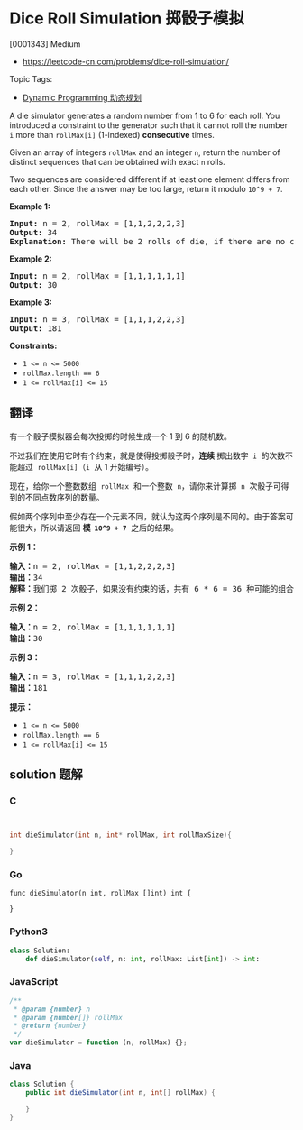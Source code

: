 # Dice Roll Simulation 掷骰子模拟

[0001343] Medium

- https://leetcode-cn.com/problems/dice-roll-simulation/

Topic Tags:

- [Dynamic Programming 动态规划](https://leetcode-cn.com/tag/dynamic-programming/)

A die simulator generates a random number from 1 to 6 for each roll. You introduced a constraint to the generator such that it cannot roll the number `i` more than `rollMax[i]` (1-indexed) **consecutive** times.

Given an array of integers `rollMax` and an integer `n`, return the number of distinct sequences that can be obtained with exact `n` rolls.

Two sequences are considered different if at least one element differs from each other. Since the answer may be too large, return it modulo `10^9 + 7`.

**Example 1:**

<pre><strong>Input:</strong> n = 2, rollMax = [1,1,2,2,2,3]
<strong>Output:</strong> 34
<strong>Explanation:</strong> There will be 2 rolls of die, if there are no constraints on the die, there are 6 * 6 = 36 possible combinations. In this case, looking at rollMax array, the numbers 1 and 2 appear at most once consecutively, therefore sequences (1,1) and (2,2) cannot occur, so the final answer is 36-2 = 34.
</pre>

**Example 2:**

<pre><strong>Input:</strong> n = 2, rollMax = [1,1,1,1,1,1]
<strong>Output:</strong> 30
</pre>

**Example 3:**

<pre><strong>Input:</strong> n = 3, rollMax = [1,1,1,2,2,3]
<strong>Output:</strong> 181
</pre>

**Constraints:**

- `1 <= n <= 5000`
- `rollMax.length == 6`
- `1 <= rollMax[i] <= 15`

## 翻译

有一个骰子模拟器会每次投掷的时候生成一个 1 到 6 的随机数。

不过我们在使用它时有个约束，就是使得投掷骰子时，**连续** 掷出数字  `i`  的次数不能超过  `rollMax[i]`（`i`  从 1 开始编号）。

现在，给你一个整数数组  `rollMax`  和一个整数  `n`，请你来计算掷  `n`  次骰子可得到的不同点数序列的数量。

假如两个序列中至少存在一个元素不同，就认为这两个序列是不同的。由于答案可能很大，所以请返回 **模  `10^9 + 7`**  之后的结果。

**示例 1：**

<pre><strong>输入：</strong>n = 2, rollMax = [1,1,2,2,2,3]
<strong>输出：</strong>34
<strong>解释：</strong>我们掷 2 次骰子，如果没有约束的话，共有 6 * 6 = 36 种可能的组合。但是根据 rollMax 数组，数字 1 和 2 最多连续出现一次，所以不会出现序列 (1,1) 和 (2,2)。因此，最终答案是 36-2 = 34。
</pre>

**示例 2：**

<pre><strong>输入：</strong>n = 2, rollMax = [1,1,1,1,1,1]
<strong>输出：</strong>30
</pre>

**示例 3：**

<pre><strong>输入：</strong>n = 3, rollMax = [1,1,1,2,2,3]
<strong>输出：</strong>181
</pre>

**提示：**

- `1 <= n <= 5000`
- `rollMax.length == 6`
- `1 <= rollMax[i] <= 15`

## solution 题解

### C

```c


int dieSimulator(int n, int* rollMax, int rollMaxSize){

}
```

### Go

```golang
func dieSimulator(n int, rollMax []int) int {

}
```

### Python3

```python
class Solution:
    def dieSimulator(self, n: int, rollMax: List[int]) -> int:
```

### JavaScript

```javascript
/**
 * @param {number} n
 * @param {number[]} rollMax
 * @return {number}
 */
var dieSimulator = function (n, rollMax) {};
```

### Java

```java
class Solution {
    public int dieSimulator(int n, int[] rollMax) {

    }
}
```
